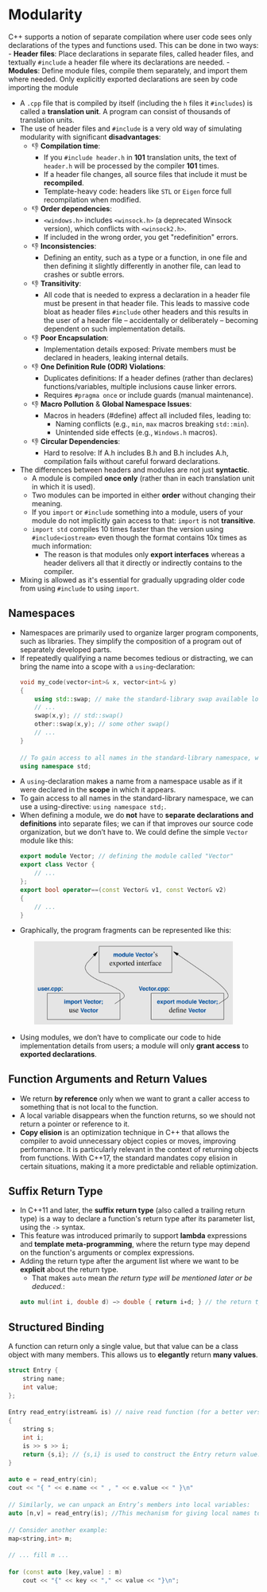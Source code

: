 # Modularity

C++ supports a notion of separate compilation where user code sees only declarations of the types and functions used. This can be done in two ways:
    - **Header files**: Place declarations in separate files, called header files, and textually `#include` a header file where its declarations are needed.
    - **Modules**: Define module files, compile them separately, and import them where needed. Only explicitly exported declarations are seen by code importing the module
- A `.cpp` file that is compiled by itself (including the `h` files it `#includes`) is called a **translation unit**. A program can consist of thousands of translation units.
- The use of header files and `#include` is a very old way of simulating modularity with significant **disadvantages**:
  - 👎 **Compilation time**:
    -  If you `#include header.h` in **101** translation units, the text of `header.h` will be processed by the compiler **101** times.
    -  If a header file changes, all source files that include it must be **recompiled**.
    -  Template-heavy code: headers like `STL` or `Eigen` force full recompilation when modified.
  - 👎 **Order dependencies**:
    - `<windows.h>` includes `<winsock.h>` (a deprecated Winsock version), which conflicts with `<winsock2.h>`.
    - If included in the wrong order, you get "redefinition" errors.
  - 👎 **Inconsistencies**:
    -  Defining an entity, such as a type or a function, in one file and then defining it slightly differently in another file, can lead to crashes or subtle errors.
  - 👎 **Transitivity**:
    - All code that is needed to express a declaration in a header file must be present in that header file. This leads to massive code bloat as header files `#include` other headers and this results in the user of a header file – accidentally or deliberately – becoming dependent on such implementation details.
  - 👎 **Poor Encapsulation**:
    - Implementation details exposed: Private members must be declared in headers, leaking internal details.
  - 👎 **One Definition Rule (ODR) Violations**:
      - Duplicates definitions: If a header defines (rather than declares) functions/variables, multiple inclusions cause linker errors.
      - Requires `#pragma once` or include guards (manual maintenance).
  - 👎 **Macro Pollution** & **Global Namespace Issues**:
    - Macros in headers (#define) affect all included files, leading to:
        - Naming conflicts (e.g., `min`, `max` macros breaking `std::min`).
        - Unintended side effects (e.g., `Windows.h` macros).
  - 👎 **Circular Dependencies**:
    - Hard to resolve: If A.h includes B.h and B.h includes A.h, compilation fails without careful forward declarations.
- The differences between headers and modules are not just **syntactic**.
    - A module is compiled **once only** (rather than in each translation unit in which it is used).
    - Two modules can be imported in either **order** without changing their meaning.
    - If you `import` or `#include` something into a module, users of your module do not implicitly gain access to that: `import` is not **transitive**.
    - `import std` compiles 10 times faster than the version using `#include<iostream>` even though the format contains 10x times as much information:
      - The reason is that modules only **export interfaces** whereas a header delivers all that it directly or indirectly contains to the compiler.
- Mixing is allowed as it's essential for gradually upgrading older code from using `#include` to using `import`.

## Namespaces

- Namespaces are primarily used to organize larger program components, such as libraries. They simplify the composition of a program out of separately developed parts.
- If repeatedly qualifying a name becomes tedious or distracting, we can bring the name into a scope with a `using`-declaration:
    ```cpp
    void my_code(vector<int>& x, vector<int>& y)
    {
        using std::swap; // make the standard-library swap available locally
        // ...
        swap(x,y); // std::swap()
        other::swap(x,y); // some other swap()
        // ...
    }

    // To gain access to all names in the standard-library namespace, we can use a using-directive:
    using namespace std;
    ```
- A `using`-declaration makes a name from a namespace usable as if it were declared in the **scope** in which it appears.
- To gain access to all names in the standard-library namespace, we can use a using-directive: `using namespace std;`.
- When defining a module, we do **not** have to **separate declarations and definitions** into separate files; we can if that improves our source code organization, but we don’t have to. We could define the simple `Vector` module like this:
    ```cpp
    export module Vector; // defining the module called "Vector"
    export class Vector {
        // ...
    };
    export bool operator==(const Vector& v1, const Vector& v2)
    {
        // ...
    }
    ```
- Graphically, the program fragments can be represented like this:
 <p align="center"><img src="assets/modules-export.png" width="400px"></p>

- Using modules, we don’t have to complicate our code to hide implementation details from users; a module will only **grant access** to **exported declarations**.

## Function Arguments and Return Values

- We return **by reference** only when we want to grant a caller access to something that is not local to the function.
- A local variable disappears when the function returns, so we should not return a pointer or reference to it.
- **Copy elision** is an optimization technique in C++ that allows the compiler to avoid unnecessary object copies or moves, improving performance. It is particularly relevant in the context of returning objects from functions. With C++17, the standard mandates copy elision in certain situations, making it a more predictable and reliable optimization.

## Suffix Return Type

- In C++11 and later, the **suffix return type** (also called a trailing return type) is a way to declare a function's return type after its parameter list, using the `->` syntax.
- This feature was introduced primarily to support **lambda** expressions and **template meta-programming**, where the return type may depend on the function's arguments or complex expressions.
- Adding the return type after the argument list where we want to be **explicit** about the return type.
  - That makes `auto` mean *the return type will be mentioned later or be deduced.*:
  ```cpp
  auto mul(int i, double d) −> double { return i∗d; } // the return type is "double"`
  ```

## Structured Binding

A function can return only a single value, but that value can be a class object with many members. This allows us to **elegantly** return **many values**.

```cpp
struct Entry {
    string name;
    int value;
};

Entry read_entry(istream& is) // naive read function (for a better version, see §11.5)
{
    string s;
    int i;
    is >> s >> i;
    return {s,i}; // {s,i} is used to construct the Entry return value.
}

auto e = read_entry(cin);
cout << "{ " << e.name << " , " << e.value << " }\n"

// Similarly, we can unpack an Entry’s members into local variables:
auto [n,v] = read_entry(is); //This mechanism for giving local names to members of a class object is called structured binding.

// Consider another example:
map<string,int> m;

// ... fill m ...

for (const auto [key,value] : m)
    cout << "{" << key << "," << value << "}\n";
```
